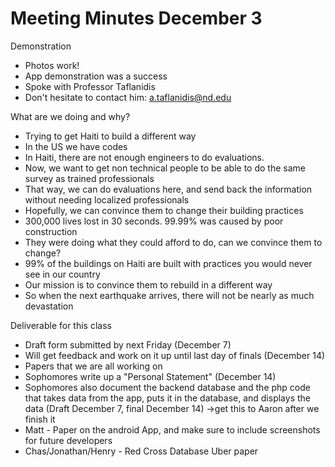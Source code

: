 # Meeting Minutes December 3 #

Demonstration
  * Photos work!
  * App demonstration was a success
  * Spoke with Professor Taflanidis
  * Don't hesitate to contact him: a.taflanidis@nd.edu

What are we doing and why?
  * Trying to get Haiti to build a different way
  * In the US we have codes
  * In Haiti, there are not enough engineers to do evaluations.
  * Now, we want to get non technical people to be able to do the same survey as trained professionals
  * That way, we can do evaluations here, and send back the information without needing localized professionals
  * Hopefully, we can convince them to change their building practices
  * 300,000 lives lost in 30 seconds. 99.99% was caused by poor construction
  * They were doing what they could afford to do, can we convince them to change?
  * 99% of the buildings on Haiti are built with practices you would never see in our country
  * Our mission is to convince them to rebuild in a different way
  * So when the next earthquake arrives, there will not be nearly as much devastation

Deliverable for this class
  * Draft form submitted by next Friday (December 7)
  * Will get feedback and work on it up until last day of finals (December 14)
  * Papers that we are all working on
  * Sophomores write up a "Personal Statement" (December 14)
  * Sophomores also document the backend database and the php code that takes data from the app, puts it in the database, and displays the data (Draft December 7, final December 14) ->get this to Aaron after we finish it
  * Matt - Paper on the android App, and make sure to include screenshots for future developers
  * Chas/Jonathan/Henry - Red Cross Database Uber paper